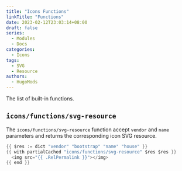 ```yaml
---
title: "Icons Functions"
linkTitle: "Functions"
date: 2023-02-12T23:03:14+08:00
draft: false
series:
  - Modules
  - Docs
categories:
  - Icons
tags:
  - SVG
  - Resource
authors:
  - HugoMods
---
```


The list of built-in functions.

<!--more-->

## `icons/functions/svg-resource`

The `icons/functions/svg-resource` function accept `vendor` and `name` parameters and returns the corresponding icon SVG resource.

```go
{{ $res := dict "vendor" "bootstrap" "name" "house" }}
{{ with partialCached "icons/functions/svg-resource" $res $res }}
  <img src="{{ .RelPermalink }}"></img>
{{ end }}
```

